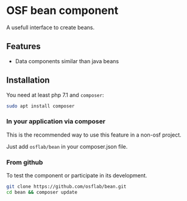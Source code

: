 # OSF bean component

A usefull interface to create beans.

## Features

* Data components similar than java beans

## Installation

You need at least php 7.1 and `composer`:

```bash
sudo apt install composer
```

### In your application via composer

This is the recommended way to use this feature in a non-osf project.

Just add `osflab/bean` in your composer.json file.

### From github

To test the component or participate in its development.

```bash
git clone https://github.com/osflab/bean.git
cd bean && composer update
```
